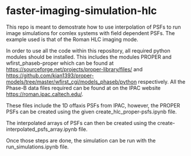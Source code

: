# faster-imaging-simulation-hlc

This repo is meant to demostrate how to use interpolation of PSFs to run image simulations for comlex systems with field dependent PSFs. The example used is that of the Roman HLC imaging mode.

In order to use all the code within this repository, all required python modules should be installed. This includes the modules PROPER and wfirst_phaseb-proper which can be found at https://sourceforge.net/projects/proper-library/files/ and https://github.com/kian1393/proper-models/tree/master/wfirst_cgi/models_phaseb/python respectively. All the Phase-B data files required can be found at on the IPAC website https://roman.ipac.caltech.edu/. 

These files include the 1D offaxis PSFs from IPAC, however, the PROPER PSFs can be created using the given create_hlc_proper-psfs.ipynb file. 

The interpolated arrays of PSFs can then be created using the create-interpolated_psfs_array.ipynb file. 

Once those steps are done, the simulation can be run with the run_simulations.ipynb file. 
